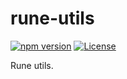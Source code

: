 # rune-utils

[![npm version][npm-version-src]][npm-version-href]
[![License][license-src]][license-href]

Rune utils.

[npm-version-src]: https://img.shields.io/npm/v/rune-utils?style=flat&colorA=080f12&colorB=1fa669
[npm-version-href]: https://npmjs.com/package/rune-utils
[npm-downloads-src]: https://img.shields.io/npm/dm/rune-utils?style=flat&colorA=080f12&colorB=1fa669
[npm-downloads-href]: https://npmjs.com/package/rune-utils
[bundle-src]: https://img.shields.io/bundlephobia/minzip/rune-utils?style=flat&colorA=080f12&colorB=1fa669&label=minzip
[bundle-href]: https://bundlephobia.com/result?p=rune-utils
[license-src]: https://img.shields.io/github/license/utxone/rune-utils.svg?style=flat&colorA=080f12&colorB=1fa669
[license-href]: https://github.com/utxone/rune-utils/blob/main/LICENSE
